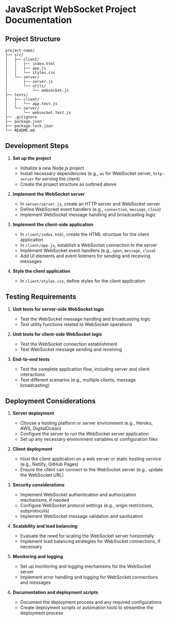 # JavaScript WebSocket Project Documentation

## Project Structure

```
project-name/
├── src/
│   ├── client/
│   │   ├── index.html
│   │   ├── app.js
│   │   └── styles.css
│   └── server/
│       ├── server.js
│       └── utils/
│           └── websocket.js
├── tests/
│   ├── client/
│   │   └── app.test.js
│   └── server/
│       └── websocket.test.js
├── .gitignore
├── package.json
├── package-lock.json
└── README.md
```

## Development Steps

1. **Set up the project**
   - Initialize a new Node.js project
   - Install necessary dependencies (e.g., `ws` for WebSocket server, `http-server` for serving the client)
   - Create the project structure as outlined above

2. **Implement the WebSocket server**
   - In `server/server.js`, create an HTTP server and WebSocket server
   - Define WebSocket event handlers (e.g., `connection`, `message`, `close`)
   - Implement WebSocket message handling and broadcasting logic

3. **Implement the client-side application**
   - In `client/index.html`, create the HTML structure for the client application
   - In `client/app.js`, establish a WebSocket connection to the server
   - Implement WebSocket event handlers (e.g., `open`, `message`, `close`)
   - Add UI elements and event listeners for sending and receiving messages

4. **Style the client application**
   - In `client/styles.css`, define styles for the client application

## Testing Requirements

1. **Unit tests for server-side WebSocket logic**
   - Test the WebSocket message handling and broadcasting logic
   - Test utility functions related to WebSocket operations

2. **Unit tests for client-side WebSocket logic**
   - Test the WebSocket connection establishment
   - Test WebSocket message sending and receiving

3. **End-to-end tests**
   - Test the complete application flow, including server and client interactions
   - Test different scenarios (e.g., multiple clients, message broadcasting)

## Deployment Considerations

1. **Server deployment**
   - Choose a hosting platform or server environment (e.g., Heroku, AWS, DigitalOcean)
   - Configure the server to run the WebSocket server application
   - Set up any necessary environment variables or configuration files

2. **Client deployment**
   - Host the client application on a web server or static hosting service (e.g., Netlify, GitHub Pages)
   - Ensure the client can connect to the WebSocket server (e.g., update the WebSocket URL)

3. **Security considerations**
   - Implement WebSocket authentication and authorization mechanisms, if needed
   - Configure WebSocket protocol settings (e.g., origin restrictions, subprotocols)
   - Implement WebSocket message validation and sanitization

4. **Scalability and load balancing**
   - Evaluate the need for scaling the WebSocket server horizontally
   - Implement load balancing strategies for WebSocket connections, if necessary

5. **Monitoring and logging**
   - Set up monitoring and logging mechanisms for the WebSocket server
   - Implement error handling and logging for WebSocket connections and messages

6. **Documentation and deployment scripts**
   - Document the deployment process and any required configurations
   - Create deployment scripts or automation tools to streamline the deployment process